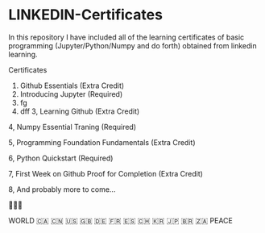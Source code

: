 # LINKEDIN-Certificates
In this repository I have included all of the learning certificates of basic programming (Jupyter/Python/Numpy and do forth) obtained from linkedin learning.

Certificates

1. Github Essentials (Extra Credit)
1. Introducing Jupyter (Required)
3. fg
4. dff
3, Learning Github (Extra Credit)

4, Numpy Essential Traning (Required)

5, Programming Foundation Fundamentals (Extra Credit)

6, Python Quickstart (Required)

7, First Week on Github Proof for Completion (Extra Credit)

8, And probably more to come... 

🙏💯🙏 

WORLD 🇨🇦 🇨🇳 🇺🇸 🇬🇧 🇩🇪 🇫🇷 🇪🇸 🇨🇭 🇰🇷 🇯🇵 🇧🇷 🇿🇦 PEACE
